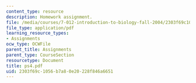```yaml
---
content_type: resource
description: Homework assignment.
file: /media/courses/7-012-introduction-to-biology-fall-2004/2303f69c1056b7a80e20228f846a6651_ps4.pdf
file_type: application/pdf
learning_resource_types:
- Assignments
ocw_type: OCWFile
parent_title: Assignments
parent_type: CourseSection
resourcetype: Document
title: ps4.pdf
uid: 2303f69c-1056-b7a8-0e20-228f846a6651
---
```

